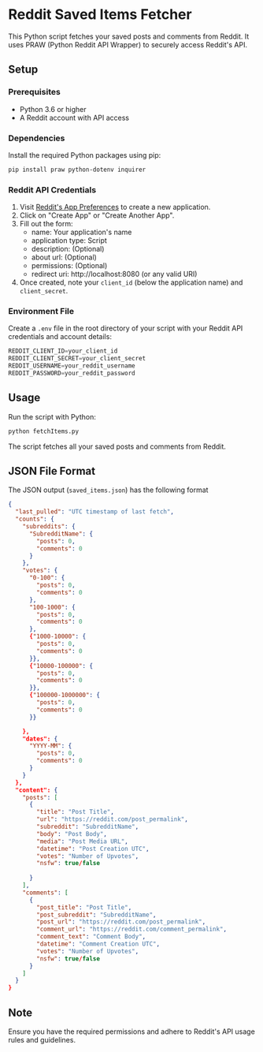 
# Reddit Saved Items Fetcher

This Python script fetches your saved posts and comments from Reddit. It uses PRAW (Python Reddit API Wrapper) to securely access Reddit's API.

## Setup

### Prerequisites

- Python 3.6 or higher
- A Reddit account with API access

### Dependencies

Install the required Python packages using pip:

```bash
pip install praw python-dotenv inquirer
```

### Reddit API Credentials

1. Visit [Reddit's App Preferences](https://www.reddit.com/prefs/apps) to create a new application.
2. Click on "Create App" or "Create Another App".
3. Fill out the form:
    - name: Your application's name
    - application type: Script
    - description: (Optional)
    - about url: (Optional)
    - permissions: (Optional)
    - redirect uri: http://localhost:8080 (or any valid URI)
4. Once created, note your `client_id` (below the application name) and `client_secret`.

### Environment File

Create a `.env` file in the root directory of your script with your Reddit API credentials and account details:

```js
REDDIT_CLIENT_ID=your_client_id
REDDIT_CLIENT_SECRET=your_client_secret
REDDIT_USERNAME=your_reddit_username
REDDIT_PASSWORD=your_reddit_password
```

## Usage

Run the script with Python:

```bash
python fetchItems.py
```

The script fetches all your saved posts and comments from Reddit.

## JSON File Format

The JSON output (`saved_items.json`) has the following format

```json
{
  "last_pulled": "UTC timestamp of last fetch",
  "counts": {
    "subreddits": {
      "SubredditName": {
        "posts": 0,
        "comments": 0
      }
    },
    "votes": {
      "0-100": {
        "posts": 0,
        "comments": 0
      },
      "100-1000": {
        "posts": 0,
        "comments": 0
      },
      {"1000-10000": {
        "posts": 0,
        "comments": 0
      }},
      {"10000-100000": {
        "posts": 0,
        "comments": 0
      }},
      {"100000-1000000": {
        "posts": 0,
        "comments": 0
      }}

    },
    "dates": {
      "YYYY-MM": {
        "posts": 0,
        "comments": 0
      }
    }
  },
  "content": {
    "posts": [
      {
        "title": "Post Title",
        "url": "https://reddit.com/post_permalink",
        "subreddit": "SubredditName",
        "body": "Post Body",
        "media": "Post Media URL",
        "datetime": "Post Creation UTC",
        "votes": "Number of Upvotes",
        "nsfw": true/false
  
      }
    ],
    "comments": [
      {
        "post_title": "Post Title",
        "post_subreddit": "SubredditName",
        "post_url": "https://reddit.com/post_permalink",
        "comment_url": "https://reddit.com/comment_permalink",
        "comment_text": "Comment Body",
        "datetime": "Comment Creation UTC",
        "votes": "Number of Upvotes",
        "nsfw": true/false
      }
    ]
  }
}
```


## Note

Ensure you have the required permissions and adhere to Reddit's API usage rules and guidelines.